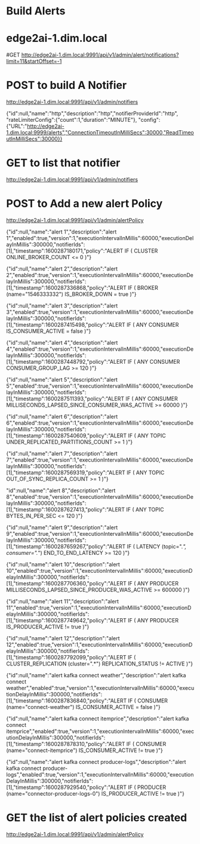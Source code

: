 # Build Alerts
# edge2ai-1.dim.local


#GET 
http://edge2ai-1.dim.local:9991/api/v1/admin/alert/notifications?limit=11&startOffset=-1

# POST to build A Notifier
http://edge2ai-1.dim.local:9991/api/v1/admin/notifiers

{"id":null,"name":"http","description":"http","notifierProviderId":"http",
"rateLimiterConfig":{"count":1,"duration":"MINUTE"},
"config":{"URL":"http://edge2ai-1.dim.local:9999/alerts","ConnectionTimeoutInMilliSecs":30000,"ReadTimeoutInMilliSecs":30000}}

# GET to list that notifier
http://edge2ai-1.dim.local:9991/api/v1/admin/notifiers

# POST to Add a new alert Policy

http://edge2ai-1.dim.local:9991/api/v1/admin/alertPolicy

{"id":null,"name":"alert 1","description":"alert 1","enabled":true,"version":1,"executionIntervalInMillis":60000,"executionDelayInMillis":300000,"notifierIds":[1],"timestamp":1600287180171,"policy":"ALERT IF ( CLUSTER ONLINE_BROKER_COUNT <= 0 )"}

{"id":null,"name":"alert 2","description":"alert 2","enabled":true,"version":1,"executionIntervalInMillis":60000,"executionDelayInMillis":300000,"notifierIds":[1],"timestamp":1600287336868,"policy":"ALERT IF ( BROKER (name=\"1546333332\") IS_BROKER_DOWN = true )"}

{"id":null,"name":"alert 3","description":"alert 3","enabled":true,"version":1,"executionIntervalInMillis":60000,"executionDelayInMillis":300000,"notifierIds":[1],"timestamp":1600287415498,"policy":"ALERT IF ( ANY CONSUMER IS_CONSUMER_ACTIVE = false )"}

{"id":null,"name":"alert 4","description":"alert 4","enabled":true,"version":1,"executionIntervalInMillis":60000,"executionDelayInMillis":300000,"notifierIds":[1],"timestamp":1600287448792,"policy":"ALERT IF ( ANY CONSUMER CONSUMER_GROUP_LAG >= 120 )"}

{"id":null,"name":"alert 5","description":"alert 5","enabled":true,"version":1,"executionIntervalInMillis":60000,"executionDelayInMillis":300000,"notifierIds":[1],"timestamp":1600287511393,"policy":"ALERT IF ( ANY CONSUMER MILLISECONDS_LAPSED_SINCE_CONSUMER_WAS_ACTIVE >= 60000 )"}

{"id":null,"name":"alert 6","description":"alert 6","enabled":true,"version":1,"executionIntervalInMillis":60000,"executionDelayInMillis":300000,"notifierIds":[1],"timestamp":1600287540609,"policy":"ALERT IF ( ANY TOPIC UNDER_REPLICATED_PARTITIONS_COUNT >= 1 )"}

{"id":null,"name":"alert 7","description":"alert 7","enabled":true,"version":1,"executionIntervalInMillis":60000,"executionDelayInMillis":300000,"notifierIds":[1],"timestamp":1600287569319,"policy":"ALERT IF ( ANY TOPIC OUT_OF_SYNC_REPLICA_COUNT >= 1 )"}

"id":null,"name":"alert 8","description":"alert 8","enabled":true,"version":1,"executionIntervalInMillis":60000,"executionDelayInMillis":300000,"notifierIds":[1],"timestamp":1600287627413,"policy":"ALERT IF ( ANY TOPIC BYTES_IN_PER_SEC <= 120 )"}

{"id":null,"name":"alert 9","description":"alert 9","enabled":true,"version":1,"executionIntervalInMillis":60000,"executionDelayInMillis":300000,"notifierIds":[1],"timestamp":1600287659267,"policy":"ALERT IF ( LATENCY (topic=\".*\", consumer=\".*\") END_TO_END_LATENCY >= 120 )"}

{"id":null,"name":"alert 10","description":"alert 10","enabled":true,"version":1,"executionIntervalInMillis":60000,"executionDelayInMillis":300000,"notifierIds":[1],"timestamp":1600287706360,"policy":"ALERT IF ( ANY PRODUCER MILLISECONDS_LAPSED_SINCE_PRODUCER_WAS_ACTIVE >= 600000 )"}

{"id":null,"name":"alert 11","description":"alert 11","enabled":true,"version":1,"executionIntervalInMillis":60000,"executionDelayInMillis":300000,"notifierIds":[1],"timestamp":1600287749642,"policy":"ALERT IF ( ANY PRODUCER IS_PRODUCER_ACTIVE != true )"}

{"id":null,"name":"alert 12","description":"alert 12","enabled":true,"version":1,"executionIntervalInMillis":60000,"executionDelayInMillis":300000,"notifierIds":[1],"timestamp":1600287792099,"policy":"ALERT IF ( CLUSTER_REPLICATION (cluster=\".*\") REPLICATION_STATUS != ACTIVE )"}

{"id":null,"name":"alert kafka connect weather","description":"alert kafka connect weather","enabled":true,"version":1,"executionIntervalInMillis":60000,"executionDelayInMillis":300000,"notifierIds":[1],"timestamp":1600287836840,"policy":"ALERT IF ( CONSUMER (name=\"connect-weather\") IS_CONSUMER_ACTIVE = false )"}

{"id":null,"name":"alert kafka connect itemprice","description":"alert kafka connect itemprice","enabled":true,"version":1,"executionIntervalInMillis":60000,"executionDelayInMillis":300000,"notifierIds":[1],"timestamp":1600287878310,"policy":"ALERT IF ( CONSUMER (name=\"connect-itemprice\") IS_CONSUMER_ACTIVE != true )"}

{"id":null,"name":"alert kafka connect producer-logs","description":"alert kafka connect producer-logs","enabled":true,"version":1,"executionIntervalInMillis":60000,"executionDelayInMillis":300000,"notifierIds":[1],"timestamp":1600287929540,"policy":"ALERT IF ( PRODUCER (name=\"connector-producer-logs-0\") IS_PRODUCER_ACTIVE != true )"}

# GET the list of alert policies created
http://edge2ai-1.dim.local:9991/api/v1/admin/alertPolicy

